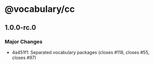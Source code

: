 # @vocabulary/cc

## 1.0.0-rc.0

### Major Changes

- 4a451f1: Separated vocabulary packages (closes #118, closes #55, closes #97)
